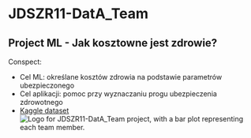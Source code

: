 # JDSZR11-DatA_Team
## Project ML - Jak kosztowne jest zdrowie?

Conspect:
- Cel ML: określane kosztów zdrowia na podstawie parametrów ubezpieczonego
- Cel aplikacji: pomoc przy wyznaczaniu progu ubezpieczenia zdrowotnego
- <a href="https://www.kaggle.com/datasets/mirichoi0218/insurance">Kaggle dataset</a>
![Logo for JDSZR11-DatA_Team project, with a bar plot representing each team member.](https://github.com/nataliaskrzypczak/JDSZR11-DatA_Team/blob/Project_ML/DatA_Team_logo.jpg "Logo")
